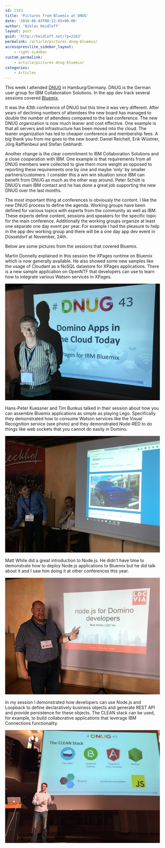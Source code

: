 ```yaml
---
id: 2163
title: 'Pictures from Bluemix at DNUG'
date: '2016-06-03T08:12:05+00:00'
author: 'Niklas Heidloff'
layout: post
guid: 'http://heidloff.net/?p=2163'
permalink: /article/pictures-dnug-bluemix/
accesspresslite_sidebar_layout:
    - right-sidebar
custom_permalink:
    - article/pictures-dnug-bluemix/
categories:
    - Articles
---
```


This week I attended [DNUG](http://dnug.de/english-site/) in Hamburg/Germany. DNUG is the German user group for IBM Collaboration Solutions. In the app dev track several sessions covered [Bluemix](https://bluemix.net).

It was the 43th conference of DNUG but this time it was very different. After years of declining numbers of attendees the new board has managed to double the number of attendees compared to the last conference. The new DNUG organization is now much leaner and cost effective. One example is that all servers and infrastructure has been moved into the cloud. The leaner organization has led to cheaper conference and membership fees. A big thank you from me goes to the new board: Daniel Reichelt, Erik Wüstner, Jörg Rafflenbeul and Stefan Gebhardt.

Another change is the clear commitment to IBM Collaboration Solutions and a close cooperation with IBM. One example is that requirements from all DNUG members were collected to give them more weight as opposed to reporting these requirements one by one and maybe ‘only’ by smaller partners/customers. I consider this a win win situation since IBM can benefit from DNUG as much as the other way around. Peter Schütt is DNUG’s main IBM contact and he has done a great job supporting the new DNUG over the last months.

The most important thing at conferences is obviously the content. I like the new DNUG process to define the agenda. Working groups have been defined for various topics with experts from the community as well as IBM. These experts define content, sessions and speakers for the specific topic for the main conference. Additionally the working groups organize at least one separate one day event per year. For example I had the pleasure to help in the app dev working group and there will be a one day app dev event in Düsseldorf at November, 24th.

Below are some pictures from the sessions that covered Bluemix.

Martin Donnelly explained in this session the XPages runtime on Bluemix which is now generally available. He also showed some new samples like the usage of Cloudant as a NoSQL datastore for XPages applications. There is a new sample application on OpenNTF that developers can use to learn how to integrate various Watson services in XPages.

![image](/assets/img/2016/06/dnug43-2.jpg)

Hans-Peter Kuessner and Tim Bunkus talked in their session about how you can assemble Bluemix applications as simple as playing Lego. Specifically they demonstrated how to consume Watson services like the Visual Recognition service (see photo) and they demonstrated Node-RED to do things like web sockets that you cannot do easily in Domino.

![image](/assets/img/2016/06/dnug43-4.jpg)

Matt White did a great introduction to Node.js. He didn’t have time to demonstrate how to deploy Node.js applications to Bluemix but he did talk about it and I saw him doing it at other conferences this year.

![image](/assets/img/2016/06/dnug43-3.jpg)

In my session I demonstrated how developers can use Node.js and Loopback to define declaratively business objects and generate REST API and provide persistence for these objects. The CLEAN stack can be used, for example, to build collaborative applications that leverage IBM Connections functionality.

![image](/assets/img/2016/06/dnug43-1.jpg)